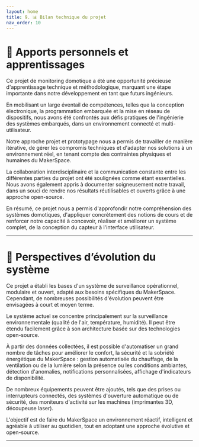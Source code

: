 ```yaml
---
layout: home
title: 9. 📊 Bilan technique du projet
nav_order: 10
---
```


# 🧭 Apports personnels et apprentissages

Ce projet de monitoring domotique a été une opportunité précieuse d'apprentissage technique et méthodologique, marquant une étape importante dans notre développement en tant que futurs ingénieurs.

En mobilisant un large éventail de compétences, telles que la conception électronique, la programmation embarquée et la mise en réseau de dispositifs, nous avons été confrontés aux défis pratiques de l'ingénierie des systèmes embarqués, dans un environnement connecté et multi-utilisateur.

Notre approche projet et prototypage nous a permis de travailler de manière itérative, de gérer les compromis techniques et d'adapter nos solutions à un environnement réel, en tenant compte des contraintes physiques et humaines du MakerSpace.

La collaboration interdisciplinaire et la communication constante entre les différentes parties du projet ont été soulignées comme étant essentielles. Nous avons également appris à documenter soigneusement notre travail, dans un souci de rendre nos résultats réutilisables et ouverts grâce à une approche open-source.

En résumé, ce projet nous a permis d'approfondir notre compréhension des systèmes domotiques, d'appliquer concrètement des notions de cours et de renforcer notre capacité à concevoir, réaliser et améliorer un système complet, de la conception du capteur à l'interface utilisateur.

---

# 🚀 Perspectives d’évolution du système

Ce projet a établi les bases d'un système de surveillance opérationnel, modulaire et ouvert, adapté aux besoins spécifiques du MakerSpace. Cependant, de nombreuses possibilités d'évolution peuvent être envisagées à court et moyen terme.

Le système actuel se concentre principalement sur la surveillance environnementale (qualité de l'air, température, humidité). Il peut être étendu facilement grâce à son architecture basée sur des technologies open-source.

À partir des données collectées, il est possible d'automatiser un grand nombre de tâches pour améliorer le confort, la sécurité et la sobriété énergétique du MakerSpace : gestion automatisée du chauffage, de la ventilation ou de la lumière selon la présence ou les conditions ambiantes, détection d'anomalies, notifications personnalisées, affichage d'indicateurs de disponibilité.

De nombreux équipements peuvent être ajoutés, tels que des prises ou interrupteurs connectés, des systèmes d'ouverture automatique ou de sécurité, des moniteurs d'activité sur les machines (imprimantes 3D, découpeuse laser). 

L'objectif est de faire du MakerSpace un environnement réactif, intelligent et agréable à utiliser au quotidien, tout en adoptant une approche évolutive et open-source.

---

